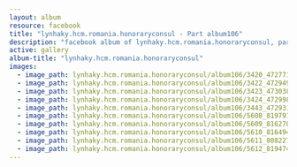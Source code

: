 ```yaml
---
layout: album
resource: facebook
title: "lynhaky.hcm.romania.honoraryconsul - Part album106"
description: "facebook album of lynhaky.hcm.romania.honoraryconsul, part album106."
active: gallery
album-title: "lynhaky.hcm.romania.honoraryconsul"
images:
  - image_path: lynhaky.hcm.romania.honoraryconsul/album106/3420_472771091_1140691057414853_5535963894762147557_n.jpg
  - image_path: lynhaky.hcm.romania.honoraryconsul/album106/3422_472949047_1140690244081601_5413298416101368678_n.jpg
  - image_path: lynhaky.hcm.romania.honoraryconsul/album106/3423_473038509_1140690330748259_3958217103845223779_n.jpg
  - image_path: lynhaky.hcm.romania.honoraryconsul/album106/3424_472998737_1140690410748251_6144033083347607279_n.jpg
  - image_path: lynhaky.hcm.romania.honoraryconsul/album106/3443_472931414_1140682740749018_3231731336050799985_n.jpg
  - image_path: lynhaky.hcm.romania.honoraryconsul/album106/5608_81979798_2849241735110677_3564963047707508736_n.jpg
  - image_path: lynhaky.hcm.romania.honoraryconsul/album106/5609_81627044_2849241631777354_1144159165732618240_n.jpg
  - image_path: lynhaky.hcm.romania.honoraryconsul/album106/5610_81649483_2849241521777365_3815364429952843776_n.jpg
  - image_path: lynhaky.hcm.romania.honoraryconsul/album106/5611_80822742_2849241128444071_3748757918212685824_n.jpg
  - image_path: lynhaky.hcm.romania.honoraryconsul/album106/5612_81947451_2849241035110747_1163144012102631424_n.jpg
---
```

